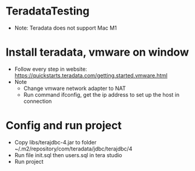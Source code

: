 # TeradataTesting

- Note: Teradata does not support Mac M1
# Install teradata, vmware on window 
- Follow every step in website: https://quickstarts.teradata.com/getting.started.vmware.html
- Note
    * Change vmware network adapter to NAT
    * Run command ifconfig, get the ip address to set up the host in connection

# Config and run project
- Copy libs/terajdbc-4.jar to folder ~/.m2/repository/com/teradata/jdbc/terajdbc/4
- Run file init.sql then users.sql in tera studio
- Run project 